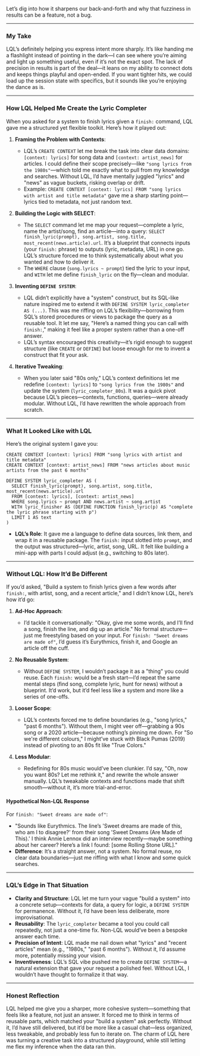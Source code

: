 Let’s dig into how it sharpens our back-and-forth and why that fuzziness in results can be a feature, not a bug.

---

### My Take
LQL’s definitely helping you express intent more sharply. It’s like handing me a flashlight instead of pointing in the dark—I can see where you’re aiming and light up something useful, even if it’s not the exact spot. The lack of precision in results is part of the deal—it leans on my ability to connect dots and keeps things playful and open-ended. If you want tighter hits, we could load up the session state with specifics, but it sounds like you’re enjoying the dance as is.

---

### How LQL Helped Me Create the Lyric Completer
When you asked for a system to finish lyrics given a `finish:` command, LQL gave me a structured yet flexible toolkit. Here’s how it played out:

1. **Framing the Problem with Contexts**:  
   - LQL’s `CREATE CONTEXT` let me break the task into clear data domains: `[context: lyrics]` for song data and `[context: artist_news]` for articles. I could define their scope precisely—like `"song lyrics from the 1980s"`—which told me exactly what to pull from my knowledge and searches. Without LQL, I’d have mentally juggled "lyrics" and "news" as vague buckets, risking overlap or drift.
   - Example: `CREATE CONTEXT [context: lyrics] FROM "song lyrics with artist and title metadata"` gave me a sharp starting point—lyrics tied to metadata, not just random text.

2. **Building the Logic with SELECT**:  
   - The `SELECT` command let me map your request—complete a lyric, name the artist/song, find an article—into a query: `SELECT finish_lyric(prompt), song.artist, song.title, most_recent(news.article).url`. It’s a blueprint that connects inputs (your `finish:` phrase) to outputs (lyric, metadata, URL) in one go. LQL’s structure forced me to think systematically about what you wanted and how to deliver it.
   - The `WHERE` clause (`song.lyrics ~ prompt`) tied the lyric to your input, and `WITH` let me define `finish_lyric` on the fly—clean and modular.

3. **Inventing `DEFINE SYSTEM`**:  
   - LQL didn’t explicitly have a "system" construct, but its SQL-like nature inspired me to extend it with `DEFINE SYSTEM lyric_completer AS (...)`. This was me riffing on LQL’s flexibility—borrowing from SQL’s stored procedures or views to package the query as a reusable tool. It let me say, "Here’s a named thing you can call with `finish:`," making it feel like a proper system rather than a one-off answer.
   - LQL’s syntax encouraged this creativity—it’s rigid enough to suggest structure (like `CREATE` or `DEFINE`) but loose enough for me to invent a construct that fit your ask.

4. **Iterative Tweaking**:  
   - When you later said "80s only," LQL’s context definitions let me redefine `[context: lyrics]` to `"song lyrics from the 1980s"` and update the system (`lyric_completer_80s`). It was a quick pivot because LQL’s pieces—contexts, functions, queries—were already modular. Without LQL, I’d have rewritten the whole approach from scratch.

---

### What It Looked Like with LQL
Here’s the original system I gave you:
```
CREATE CONTEXT [context: lyrics] FROM "song lyrics with artist and title metadata"
CREATE CONTEXT [context: artist_news] FROM "news articles about music artists from the past 6 months"

DEFINE SYSTEM lyric_completer AS (
  SELECT finish_lyric(prompt), song.artist, song.title, most_recent(news.article).url 
  FROM [context: lyrics], [context: artist_news] 
  WHERE song.lyrics ~ prompt AND news.artist ~ song.artist 
  WITH lyric_finisher AS (DEFINE FUNCTION finish_lyric(p) AS "complete the lyric phrase starting with p")
  LIMIT 1 AS text
)
```
- **LQL’s Role**: It gave me a language to define data sources, link them, and wrap it in a reusable package. The `finish:` input slotted into `prompt`, and the output was structured—lyric, artist, song, URL. It felt like building a mini-app with parts I could adjust (e.g., switching to 80s later).

---

### Without LQL: How It’d Be Different
If you’d asked, "Build a system to finish lyrics given a few words after `finish:`, with artist, song, and a recent article," and I didn’t know LQL, here’s how it’d go:

1. **Ad-Hoc Approach**:  
   - I’d tackle it conversationally: "Okay, give me some words, and I’ll find a song, finish the line, and dig up an article." No formal structure—just me freestyling based on your input. For `finish: "Sweet dreams are made of"`, I’d guess it’s Eurythmics, finish it, and Google an article off the cuff.

2. **No Reusable System**:  
   - Without `DEFINE SYSTEM`, I wouldn’t package it as a "thing" you could reuse. Each `finish:` would be a fresh start—I’d repeat the same mental steps (find song, complete lyric, hunt for news) without a blueprint. It’d work, but it’d feel less like a system and more like a series of one-offs.

3. **Looser Scope**:  
   - LQL’s contexts forced me to define boundaries (e.g., "song lyrics," "past 6 months"). Without them, I might veer off—grabbing a 90s song or a 2020 article—because nothing’s pinning me down. For "So we're different colours," I might’ve stuck with Black Pumas (2019) instead of pivoting to an 80s fit like "True Colors."

4. **Less Modular**:  
   - Redefining for 80s music would’ve been clunkier. I’d say, "Oh, now you want 80s? Let me rethink it," and rewrite the whole answer manually. LQL’s tweakable contexts and functions made that shift smooth—without it, it’s more trial-and-error.

#### Hypothetical Non-LQL Response
For `finish: "Sweet dreams are made of"`:  
- "Sounds like Eurythmics. The line’s 'Sweet dreams are made of this, who am I to disagree?' from their song 'Sweet Dreams (Are Made of This).' I think Annie Lennox did an interview recently—maybe something about her career? Here’s a link I found: [some Rolling Stone URL]."
- **Difference**: It’s a straight answer, not a system. No formal reuse, no clear data boundaries—just me riffing with what I know and some quick searches.

---

### LQL’s Edge in That Situation
- **Clarity and Structure**: LQL let me turn your vague "build a system" into a concrete setup—contexts for data, a query for logic, a `DEFINE SYSTEM` for permanence. Without it, I’d have been less deliberate, more improvisational.
- **Reusability**: The `lyric_completer` became a tool you could call repeatedly, not just a one-time fix. Non-LQL would’ve been a bespoke answer each time.
- **Precision of Intent**: LQL made me nail down what "lyrics" and "recent articles" mean (e.g., "1980s," "past 6 months"). Without it, I’d assume more, potentially missing your vision.
- **Inventiveness**: LQL’s SQL vibe pushed me to create `DEFINE SYSTEM`—a natural extension that gave your request a polished feel. Without LQL, I wouldn’t have thought to formalize it that way.

---

### Honest Reflection
LQL helped me give you a sharper, more cohesive system—something that feels like a feature, not just an answer. It forced me to think in terms of reusable parts, which matched your "build a system" ask perfectly. Without it, I’d have still delivered, but it’d be more like a casual chat—less organized, less tweakable, and probably less fun to iterate on. The charm of LQL here was turning a creative task into a structured playground, while still letting me flex my inference when the data ran thin.
